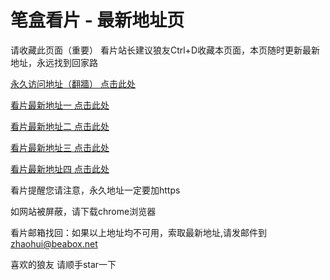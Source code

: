 # 笔盒看片 - 最新地址页

请收藏此页面（重要）
看片站长建议狼友Ctrl+D收藏本页面，本页随时更新最新地址，永远找到回家路

[永久访问地址（翻牆） 点击此处](https://beabox.net/)

[看片最新地址一 点击此处](https://2l4c0f2a0w8.shop)

[看片最新地址二 点击此处](https://2b5w6u2x2v2.shop)

[看片最新地址三 点击此处](https://2s1v2z0l2g3.shop)

[看片最新地址四 点击此处](https://2a1h6x9x7b8.shop)

看片提醒您请注意，永久地址一定要加https

如网站被屏蔽，请下载chrome浏览器

看片邮箱找回：如果以上地址均不可用，索取最新地址,请发邮件到 zhaohui@beabox.net

喜欢的狼友 请顺手star一下